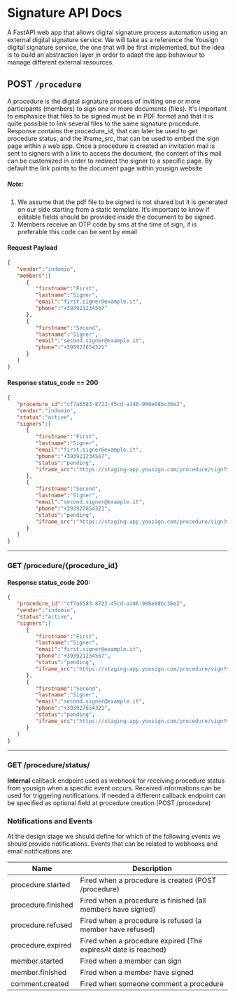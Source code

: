 # Signature API Docs
A FastAPI web app that allows digital signature process automation using an external digital signature service. We will take as a reference the Yousign digital signature service, the one that will be first implemented, but the idea is to build an abstraction layer in order to adapt the app behaviour to manage different external resources.

## POST `/procedure`
A procedure is the digital signature process of inviting one or more participants (members) to sign one or more documents (files). It's important to emphasize that files to be signed must be in PDF format and that it is quite possible to link several files to the same signature procedure. Response contains the procedure_id, that can later be used to get procedure status, and the iframe_src, that can be used to embed the sign page within a web app. Once a procedure is created an invitation mail is sent to signers with a link to access the document, the content of this mail can be customized in order to redirect the signer to a specific page. By default the link points to the document page within yousign website

##### Note:
1. We assume that the pdf file to be signed is not shared but it is generated on our side starting from a static template. It’s important to know if editable fields should be provided inside the document to be signed. 
2. Members receive an OTP code by sms at the time of sign, if is preferable this code can be sent by email

#### Request Payload
```json
{
   "vendor":"indomio",
   "members":[
      {
         "firstname":"First",
         "lastname":"Signer",
         "email":"first.signer@example.it",
         "phone":"+393921234567"
      },
      {
         "firstname":"Second",
         "lastname":"Signer",
         "email":"second.signer@example.it",
         "phone":"+393927654321"
      }
   ]
}
```

#### Response status_code == 200
```json
{
   "procedure_id":"cf7a6583-8722-45cd-a146-906e08bc36e2",
   "vendor":"indomio",
   "status":"active",
   "signers":[
      {
         "firstname":"First",
         "lastname":"Signer",
         "email":"first.signer@example.it",
         "phone":"+393921234567",
         "status":"pending",
         "iframe_src":"https://staging-app.yousign.com/procedure/sign?members=/members/3af46b58-8c3a-4877-9878-1044fc8e0db3"
      },
      {
         "firstname":"Second",
         "lastname":"Signer",
         "email":"second.signer@example.it",
         "phone":"+393927654321",
         "status":"pending",
         "iframe_src":"https://staging-app.yousign.com/procedure/sign?members=/members/3af46b58-8c3a-4877-9878-1044fc8e0000"
      }
   ]
}
```
---
### GET /procedure/{procedure_id}
#### Response status_code 200:
```json
{
   "procedure_id":"cf7a6583-8722-45cd-a146-906e08bc36e2",
   "vendor":"indomio",
   "status":"active",
   "signers":[
      {
         "firstname":"First",
         "lastname":"Signer",
         "email":"first.signer@example.it",
         "phone":"+393921234567",
         "status":"pending",
         "iframe_src":"https://staging-app.yousign.com/procedure/sign?members=/members/3af46b58-8c3a-4877-9878-1044fc8e0db3"
      },
      {
         "firstname":"Second",
         "lastname":"Signer",
         "email":"second.signer@example.it",
         "phone":"+393927654321",
         "status":"pending",
         "iframe_src":"https://staging-app.yousign.com/procedure/sign?members=/members/3af46b58-8c3a-4877-9878-1044fc8e0000"
      }
   ]
}
```
---
### GET /procedure/status/
**Internal** callback endpoint used as webhook for receiving procedure status from yousign when a specific event occurs. Received informations can be used for triggering notifications. If needed a different callback endpoint can be specified as optional field at procedure creation (POST /procedure) 

### Notifications and Events
At the design stage we should define for which of the following events we should provide notifications. Events that can be related to webhooks and email notifications are:

| Name               | Description                                                    |
| ------------------ | -------------------------------------------------------------- |
| procedure.started  | Fired when a procedure is created (POST /procedure)            |
| procedure.finished | Fired when a procedure is finished (all members have signed)   |
| procedure.refused  | Fired when a procedure is refused (a member have refused)      |
| procedure.expired  | Fired when a procedure expired (The expiresAt date is reached) |
| member.started     | Fired when a member can sign                                   |
| member.finished    | Fired when a member have signed                                |
| comment.created    | Fired when someone comment a procedure                         |